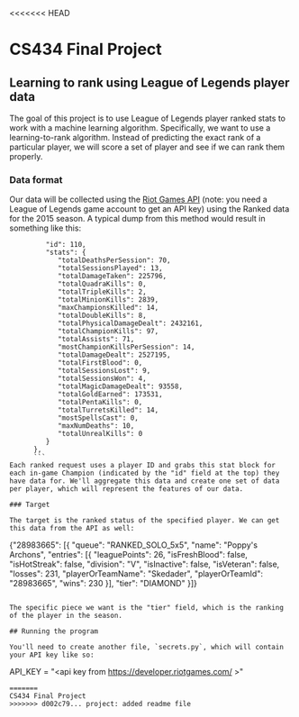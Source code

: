 <<<<<<< HEAD
# CS434 Final Project
## Learning to rank using League of Legends player data

The goal of this project is to use League of Legends player ranked stats to work with a machine learning algorithm. Specifically, we want to use a learning-to-rank algorithm. Instead of predicting the exact rank of a particular player, we will score a set of player and see if we can rank them properly. 

### Data format
Our data will be collected using the [Riot Games API](https://developer.riotgames.com/api/methods) (note: you need a League of Legends game account to get an API key) using the Ranked data for the 2015 season. A typical dump from this method would result in something like this:

```{
         "id": 110,
         "stats": {
            "totalDeathsPerSession": 70,
            "totalSessionsPlayed": 13,
            "totalDamageTaken": 225796,
            "totalQuadraKills": 0,
            "totalTripleKills": 2,
            "totalMinionKills": 2839,
            "maxChampionsKilled": 14,
            "totalDoubleKills": 8,
            "totalPhysicalDamageDealt": 2432161,
            "totalChampionKills": 97,
            "totalAssists": 71,
            "mostChampionKillsPerSession": 14,
            "totalDamageDealt": 2527195,
            "totalFirstBlood": 0,
            "totalSessionsLost": 9,
            "totalSessionsWon": 4,
            "totalMagicDamageDealt": 93558,
            "totalGoldEarned": 173531,
            "totalPentaKills": 0,
            "totalTurretsKilled": 14,
            "mostSpellsCast": 0,
            "maxNumDeaths": 10,
            "totalUnrealKills": 0
         }
      },
      ```
Each ranked request uses a player ID and grabs this stat block for each in-game Champion (indicated by the "id" field at the top) they have data for. We'll aggregate this data and create one set of data per player, which will represent the features of our data. 

### Target

The target is the ranked status of the specified player. We can get this data from the API as well:
``` 
{"28983665": [{
   "queue": "RANKED_SOLO_5x5",
   "name": "Poppy's Archons",
   "entries": [{
      "leaguePoints": 26,
      "isFreshBlood": false,
      "isHotStreak": false,
      "division": "V",
      "isInactive": false,
      "isVeteran": false,
      "losses": 231,
      "playerOrTeamName": "Skedader",
      "playerOrTeamId": "28983665",
      "wins": 230
   }],
   "tier": "DIAMOND"
}]}
```

The specific piece we want is the "tier" field, which is the ranking of the player in the season. 

## Running the program

You'll need to create another file, `secrets.py`, which will contain your API key like so:
```
API_KEY = "<api key from https://developer.riotgames.com/ >"
```
=======
CS434 Final Project
>>>>>>> d002c79... project: added readme file
